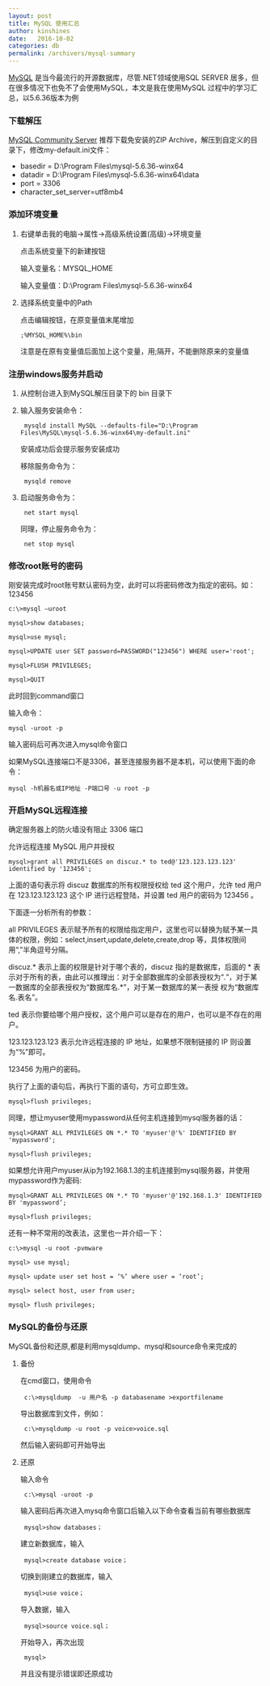 ```yaml
---
layout: post
title: MySQL 使用汇总
author: kinshines
date:   2016-10-02
categories: db
permalink: /archivers/mysql-summary
---
```


<p class="lead"> <a href="https://www.mysql.com/">MySQL</a> 是当今最流行的开源数据库，尽管.NET领域使用SQL SERVER 居多，但在很多情况下也免不了会使用MySQL，本文是我在使用MySQL 过程中的学习汇总，以5.6.36版本为例</p>

### 下载解压
[MySQL Community Server](https://dev.mysql.com/downloads/mysql/)
推荐下载免安装的ZIP Archive，解压到自定义的目录下，修改my-default.ini文件：
* basedir = D:\Program Files\mysql-5.6.36-winx64
* datadir = D:\Program Files\mysql-5.6.36-winx64\data
* port = 3306
* character_set_server=utf8mb4

### 添加环境变量
1. 右键单击我的电脑->属性->高级系统设置(高级)->环境变量

    点击系统变量下的新建按钮

    输入变量名：MYSQL_HOME

    输入变量值：D:\Program Files\mysql-5.6.36-winx64

 2. 选择系统变量中的Path

     点击编辑按钮，在原变量值末尾增加  
     
        ;%MYSQL_HOME%\bin

     注意是在原有变量值后面加上这个变量，用;隔开，不能删除原来的变量值

### 注册windows服务并启动
1. 从控制台进入到MySQL解压目录下的 bin 目录下
2. 输入服务安装命令：

        mysqld install MySQL --defaults-file="D:\Program Files\MySQL\mysql-5.6.36-winx64\my-default.ini"

    安装成功后会提示服务安装成功

    移除服务命令为：
    
        mysqld remove
3. 启动服务命令为：

        net start mysql

    同理，停止服务命令为：
        
        net stop mysql

### 修改root账号的密码
刚安装完成时root账号默认密码为空，此时可以将密码修改为指定的密码。如：123456

    c:\>mysql –uroot

    mysql>show databases;

    mysql>use mysql;

    mysql>UPDATE user SET password=PASSWORD("123456") WHERE user='root';

    mysql>FLUSH PRIVILEGES;

    mysql>QUIT

此时回到command窗口

输入命令：

    mysql -uroot -p 
输入密码后可再次进入mysql命令窗口

如果MySQL连接端口不是3306，甚至连接服务器不是本机，可以使用下面的命令：

    mysql -h机器名或IP地址 -P端口号 -u root -p

### 开启MySQL远程连接
 确定服务器上的防火墙没有阻止 3306 端口

 允许远程连接 MySQL 用户并授权

    mysql>grant all PRIVILEGES on discuz.* to ted@'123.123.123.123' identified by '123456';

上面的语句表示将 discuz 数据库的所有权限授权给 ted 这个用户，允许 ted 用户在 123.123.123.123 这个 IP 进行远程登陆，并设置 ted 用户的密码为 123456 。

下面逐一分析所有的参数：

all PRIVILEGES 表示赋予所有的权限给指定用户，这里也可以替换为赋予某一具体的权限，例如：select,insert,update,delete,create,drop 等，具体权限间用“,”半角逗号分隔。

discuz.* 表示上面的权限是针对于哪个表的，discuz 指的是数据库，后面的 * 表示对于所有的表，由此可以推理出：对于全部数据库的全部表授权为“*.*”，对于某一数据库的全部表授权为“数据库名.*”，对于某一数据库的某一表授 权为“数据库名.表名”。

ted 表示你要给哪个用户授权，这个用户可以是存在的用户，也可以是不存在的用户。

123.123.123.123 表示允许远程连接的 IP 地址，如果想不限制链接的 IP 则设置为“%”即可。

123456 为用户的密码。

执行了上面的语句后，再执行下面的语句，方可立即生效。

    mysql>flush privileges;

同理，想让myuser使用mypassword从任何主机连接到mysql服务器的话：

    mysql>GRANT ALL PRIVILEGES ON *.* TO 'myuser'@'%' IDENTIFIED BY 'mypassword';

    mysql>flush privileges;

如果想允许用户myuser从ip为192.168.1.3的主机连接到mysql服务器，并使用mypassword作为密码:

    mysql>GRANT ALL PRIVILEGES ON *.* TO 'myuser'@'192.168.1.3' IDENTIFIED BY 'mypassword’;

    mysql>flush privileges;

还有一种不常用的改表法，这里也一并介绍一下：

    c:\>mysql -u root -pvmware

    mysql> use mysql;

    mysql> update user set host = ‘%’ where user = ‘root’;

    mysql> select host, user from user;

    mysql> flush privileges;

### MySQL的备份与还原
MySQL备份和还原,都是利用mysqldump、mysql和source命令来完成的
1. 备份

    在cmd窗口，使用命令
    
        c:\>mysqldump  -u 用户名 -p databasename >exportfilename
        
    导出数据库到文件，例如：
    
        c:\>mysqldump -u root -p voice>voice.sql
        
    然后输入密码即可开始导出
2. 还原

    输入命令
    
        c:\>mysql -uroot -p 
        
    输入密码后再次进入mysq命令窗口后输入以下命令查看当前有哪些数据库
    
        mysql>show databases；

    建立新数据库，输入
    
        mysql>create database voice；

    切换到刚建立的数据库，输入
    
        mysql>use voice；

    导入数据，输入

        mysql>source voice.sql；
    开始导入，再次出现
    
        mysql>
    并且没有提示错误即还原成功


